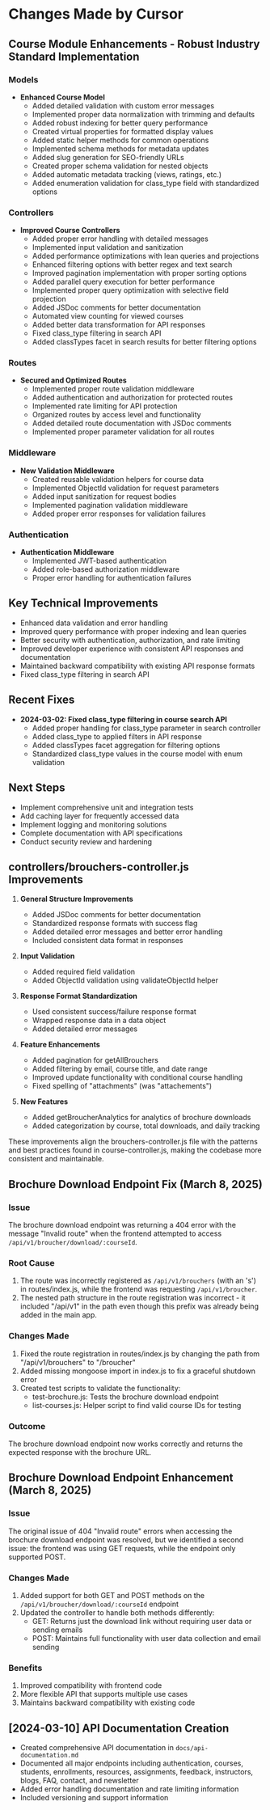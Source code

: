 # Changes Made by Cursor

## Course Module Enhancements - Robust Industry Standard Implementation

### Models

- **Enhanced Course Model**
  - Added detailed validation with custom error messages
  - Implemented proper data normalization with trimming and defaults
  - Added robust indexing for better query performance
  - Created virtual properties for formatted display values
  - Added static helper methods for common operations
  - Implemented schema methods for metadata updates
  - Added slug generation for SEO-friendly URLs
  - Created proper schema validation for nested objects
  - Added automatic metadata tracking (views, ratings, etc.)
  - Added enumeration validation for class_type field with standardized options

### Controllers

- **Improved Course Controllers**
  - Added proper error handling with detailed messages
  - Implemented input validation and sanitization
  - Added performance optimizations with lean queries and projections
  - Enhanced filtering options with better regex and text search
  - Improved pagination implementation with proper sorting options
  - Added parallel query execution for better performance
  - Implemented proper query optimization with selective field projection
  - Added JSDoc comments for better documentation
  - Automated view counting for viewed courses
  - Added better data transformation for API responses
  - Fixed class_type filtering in search API
  - Added classTypes facet in search results for better filtering options

### Routes

- **Secured and Optimized Routes**
  - Implemented proper route validation middleware
  - Added authentication and authorization for protected routes
  - Implemented rate limiting for API protection
  - Organized routes by access level and functionality
  - Added detailed route documentation with JSDoc comments
  - Implemented proper parameter validation for all routes

### Middleware

- **New Validation Middleware**
  - Created reusable validation helpers for course data
  - Implemented ObjectId validation for request parameters
  - Added input sanitization for request bodies
  - Implemented pagination validation middleware
  - Added proper error responses for validation failures

### Authentication

- **Authentication Middleware**
  - Implemented JWT-based authentication
  - Added role-based authorization middleware
  - Proper error handling for authentication failures

## Key Technical Improvements

- Enhanced data validation and error handling
- Improved query performance with proper indexing and lean queries
- Better security with authentication, authorization, and rate limiting
- Improved developer experience with consistent API responses and documentation
- Maintained backward compatibility with existing API response formats
- Fixed class_type filtering in search API

## Recent Fixes

- **2024-03-02: Fixed class_type filtering in course search API**
  - Added proper handling for class_type parameter in search controller
  - Added class_type to applied filters in API response
  - Added classTypes facet aggregation for filtering options
  - Standardized class_type values in the course model with enum validation

## Next Steps

- Implement comprehensive unit and integration tests
- Add caching layer for frequently accessed data
- Implement logging and monitoring solutions
- Complete documentation with API specifications
- Conduct security review and hardening

## controllers/brouchers-controller.js Improvements

1. **General Structure Improvements**

   - Added JSDoc comments for better documentation
   - Standardized response formats with success flag
   - Added detailed error messages and better error handling
   - Included consistent data format in responses

2. **Input Validation**

   - Added required field validation
   - Added ObjectId validation using validateObjectId helper

3. **Response Format Standardization**

   - Used consistent success/failure response format
   - Wrapped response data in a data object
   - Added detailed error messages

4. **Feature Enhancements**

   - Added pagination for getAllBrouchers
   - Added filtering by email, course title, and date range
   - Improved update functionality with conditional course handling
   - Fixed spelling of "attachments" (was "attachements")

5. **New Features**
   - Added getBroucherAnalytics for analytics of brochure downloads
   - Added categorization by course, total downloads, and daily tracking

These improvements align the brouchers-controller.js file with the patterns and best practices found in course-controller.js, making the codebase more consistent and maintainable.

## Brochure Download Endpoint Fix (March 8, 2025)

### Issue

The brochure download endpoint was returning a 404 error with the message "Invalid route" when the frontend attempted to access `/api/v1/broucher/download/:courseId`.

### Root Cause

1. The route was incorrectly registered as `/api/v1/brouchers` (with an 's') in routes/index.js, while the frontend was requesting `/api/v1/broucher`.
2. The nested path structure in the route registration was incorrect - it included "/api/v1" in the path even though this prefix was already being added in the main app.

### Changes Made

1. Fixed the route registration in routes/index.js by changing the path from "/api/v1/brouchers" to "/broucher"
2. Added missing mongoose import in index.js to fix a graceful shutdown error
3. Created test scripts to validate the functionality:
   - test-brochure.js: Tests the brochure download endpoint
   - list-courses.js: Helper script to find valid course IDs for testing

### Outcome

The brochure download endpoint now works correctly and returns the expected response with the brochure URL.

## Brochure Download Endpoint Enhancement (March 8, 2025)

### Issue

The original issue of 404 "Invalid route" errors when accessing the brochure download endpoint was resolved, but we identified a second issue: the frontend was using GET requests, while the endpoint only supported POST.

### Changes Made

1. Added support for both GET and POST methods on the `/api/v1/broucher/download/:courseId` endpoint
2. Updated the controller to handle both methods differently:
   - GET: Returns just the download link without requiring user data or sending emails
   - POST: Maintains full functionality with user data collection and email sending

### Benefits

1. Improved compatibility with frontend code
2. More flexible API that supports multiple use cases
3. Maintains backward compatibility with existing code

## [2024-03-10] API Documentation Creation

- Created comprehensive API documentation in `docs/api-documentation.md`
- Documented all major endpoints including authentication, courses, students, enrollments, resources, assignments, feedback, instructors, blogs, FAQ, contact, and newsletter
- Added error handling documentation and rate limiting information
- Included versioning and support information
